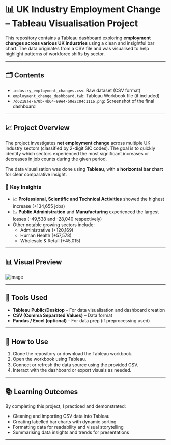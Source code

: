 # 📊 UK Industry Employment Change – Tableau Visualisation Project

This repository contains a Tableau dashboard exploring **employment changes across various UK industries** using a clean and insightful bar chart. The data originates from a CSV file and was visualised to help highlight patterns of workforce shifts by sector.

---

## 🗂️ Contents

- `industry_employment_changes.csv`: Raw dataset (CSV format)
- `employment_change_dashboard.twb`: Tableau Workbook file (if included)
- `7d6218ae-a70b-4b64-99e4-b0e2c04c1116.png`: Screenshot of the final dashboard

---

## 📈 Project Overview

The project investigates **net employment change** across multiple UK industry sectors (classified by 2-digit SIC codes). The goal is to quickly identify which sectors experienced the most significant increases or decreases in job counts during the given period.

The data visualisation was done using **Tableau**, with a **horizontal bar chart** for clear comparative insight.

### 📌 Key Insights

- 📈 **Professional, Scientific and Technical Activities** showed the highest increase (+134,655 jobs)
- 📉 **Public Administration** and **Manufacturing** experienced the largest losses (-49,538 and -28,040 respectively)
- Other notable growing sectors include:
  - Administrative (+120,169)
  - Human Health (+57,578)
  - Wholesale & Retail (+45,015)

---

## 📊 Visual Preview

![image](https://github.com/user-attachments/assets/b3781d17-35e4-4483-be1b-c9624712c2a5)

---

## 🔧 Tools Used

- **Tableau Public/Desktop** – For data visualisation and dashboard creation
- **CSV (Comma Separated Values)** – Data format
- **Pandas / Excel (optional)** – For data prep (if preprocessing used)

---

## 🚀 How to Use

1. Clone the repository or download the Tableau workbook.
2. Open the workbook using Tableau.
3. Connect or refresh the data source using the provided CSV.
4. Interact with the dashboard or export visuals as needed.

---

## 📚 Learning Outcomes

By completing this project, I practiced and demonstrated:

- Cleaning and importing CSV data into Tableau
- Creating labelled bar charts with dynamic sorting
- Formatting data for readability and visual storytelling
- Summarising data insights and trends for presentations

---

